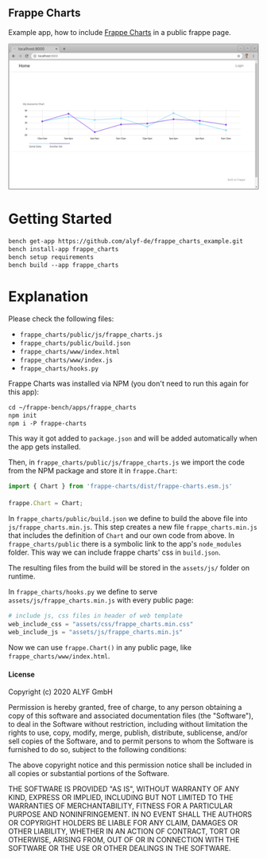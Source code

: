 ## Frappe Charts

Example app, how to include [Frappe Charts](https://frappe.io/charts) in a public frappe page.

![Screenshot of the example homepage](img/index.png)

# Getting Started

```
bench get-app https://github.com/alyf-de/frappe_charts_example.git
bench install-app frappe_charts
bench setup requirements
bench build --app frappe_charts
```

# Explanation

Please check the following files:

- `frappe_charts/public/js/frappe_charts.js`
- `frappe_charts/public/build.json`
- `frappe_charts/www/index.html`
- `frappe_charts/www/index.js`
- `frappe_charts/hooks.py`

Frappe Charts was installed via NPM (you don't need to run this again for this app):

```
cd ~/frappe-bench/apps/frappe_charts
npm init
npm i -P frappe-charts
```

This way it got added to `package.json` and will be added automatically when the app gets installed.

Then, in `frappe_charts/public/js/frappe_charts.js` we import the code from the NPM package and store it in `frappe.Chart`:

```js
import { Chart } from 'frappe-charts/dist/frappe-charts.esm.js'

frappe.Chart = Chart;
```

In `frappe_charts/public/build.json` we define to build the above file into `js/frappe_charts.min.js`. This step creates a new file `frappe_charts.min.js` that includes the definition of `Chart` and our own code from above. In `frappe_charts/public` there is a symbolic link to the app's `node_modules` folder. This way we can include frappe charts' css in `build.json`.

The resulting files from the build will be stored in the `assets/js/` folder on runtime.

In `frappe_charts/hooks.py` we define to serve `assets/js/frappe_charts.min.js` with every public page:

```py
# include js, css files in header of web template
web_include_css = "assets/css/frappe_charts.min.css"
web_include_js = "assets/js/frappe_charts.min.js"
```

Now we can use `frappe.Chart()` in any public page, like `frappe_charts/www/index.html`.

#### License

Copyright (c) 2020 ALYF GmbH

Permission is hereby granted, free of charge, to any person obtaining a copy of this software and associated documentation files (the "Software"), to deal in the Software without restriction, including without limitation the rights to use, copy, modify, merge, publish, distribute, sublicense, and/or sell copies of the Software, and to permit persons to whom the Software is furnished to do so, subject to the following conditions:

The above copyright notice and this permission notice shall be included in all copies or substantial portions of the Software.

THE SOFTWARE IS PROVIDED "AS IS", WITHOUT WARRANTY OF ANY KIND, EXPRESS OR IMPLIED, INCLUDING BUT NOT LIMITED TO THE WARRANTIES OF MERCHANTABILITY, FITNESS FOR A PARTICULAR PURPOSE AND NONINFRINGEMENT. IN NO EVENT SHALL THE AUTHORS OR COPYRIGHT HOLDERS BE LIABLE FOR ANY CLAIM, DAMAGES OR OTHER LIABILITY, WHETHER IN AN ACTION OF CONTRACT, TORT OR OTHERWISE, ARISING FROM, OUT OF OR IN CONNECTION WITH THE SOFTWARE OR THE USE OR OTHER DEALINGS IN THE SOFTWARE.
